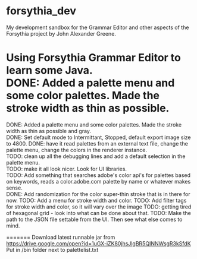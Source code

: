 # forsythia_dev
My development sandbox for the Grammar Editor and other aspects of the Forsythia project by John Alexander Greene.  

Using Forsythia Grammar Editor to learn some Java.   
DONE: Added a palette menu and some color palettes. Made the stroke width as thin as possible.  
=======
DONE: Added a palette menu and some color palettes. Made the stroke width as thin as possible and gray.  
DONE: Set default mode to Intermittant, Stopped, default export image size to 4800.
DONE: have it read palettes from an external text file, change the palette menu, change the colors in the renderer instance.   
TODO: clean up all the debugging lines and add a default selection in the palette menu.  
TODO: make it all look nicer. Look for UI libraries.  
TODO: Add something that searches adobe's color api's for palettes based on keywords, reads a color.adobe.com palette by name or whatever makes sense.   
DONE: Add randomization for the color super-thin stroke that is in there for now.
TODO: Add a menu for stroke width and color.
TODO: Add filter tags for stroke width and color, so it will vary over the image
TODO: getting tired of hexagonal grid - look into what can be done about that. 
TODO: Make the path to the JSON file settable from the UI.
Then see what else comes to mind.   


=======
Download latest runnable jar from 
https://drive.google.com/open?id=1uGX-iZK80jhsJlgBR5QINNWsgR3kSfdK
Put in /bin folder next to palettelist.txt
